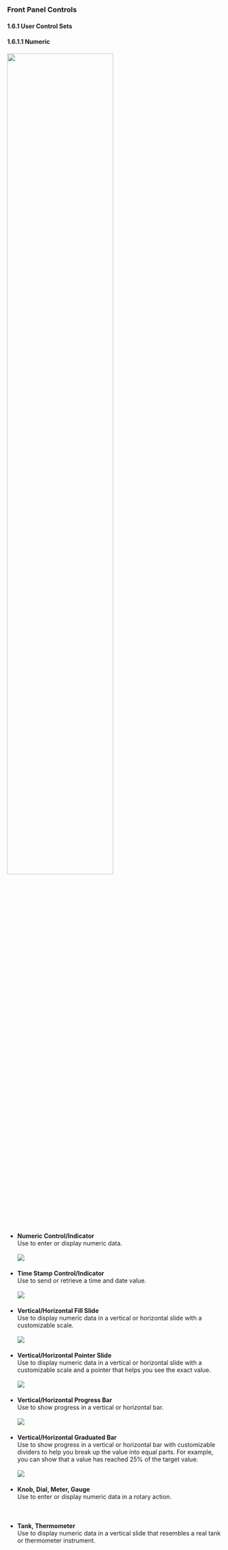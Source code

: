<h3>Front Panel Controls</h3>
<h4>1.6.1 User Control Sets</h4>
<h4>1.6.1.1 Numeric</h4>
<img width="70%" src="https://user-images.githubusercontent.com/31834249/61588130-36f43780-abd1-11e9-8c81-65eccb442820.png">
<ul><li><b>Numeric Control/Indicator</b><br>Use to enter or display numeric data.<br><br><img src="https://user-images.githubusercontent.com/31834249/61588361-3bbaea80-abd5-11e9-8851-313ad51e36f8.PNG"></li><br>
  <li><b>Time Stamp Control/Indicator</b><br>Use to send or retrieve a time and date value.<br><br><img src="https://user-images.githubusercontent.com/31834249/61588362-3f4e7180-abd5-11e9-94d9-f9a7bf0eefe2.PNG"></li><br>
  <li><b>Vertical/Horizontal Fill Slide</b><br>Use to display numeric data in a vertical or horizontal slide with a customizable scale.<br><br><img src="https://user-images.githubusercontent.com/31834249/61588424-1ed2e700-abd6-11e9-9e03-acf06ac0252c.PNG"></li><br>
  <li><b>Vertical/Horizontal Pointer Slide</b><br>Use to display numeric data in a vertical or horizontal slide with a customizable scale and a pointer that helps you see the exact value.<br><br><img src="https://user-images.githubusercontent.com/31834249/61588447-a0c31000-abd6-11e9-8a6d-0eee10193c13.PNG"></li><br>
  <li><b>Vertical/Horizontal Progress Bar</b><br>Use to show progress in a vertical or horizontal bar.<br><br><img src="https://user-images.githubusercontent.com/31834249/61588561-c2bd9200-abd8-11e9-9094-80545d655895.PNG"></li><br>
  <li><b>Vertical/Horizontal Graduated Bar</b><br>Use to show progress in a vertical or horizontal bar with customizable dividers to help you break up the value into equal parts. For example, you can show that a value has reached 25% of the target value.<br><br><img src="https://user-images.githubusercontent.com/31834249/61588562-c5b88280-abd8-11e9-8496-7f945156a4d5.PNG"></li><br>
  <li><b>Knob, Dial, Meter, Gauge</b><br>Use to enter or display numeric data in a rotary action.<br><br><img src=""></li><br>
  <li><b>Tank, Thermometer</b><br>Use to display numeric data in a vertical slide that resembles a real tank or thermometer instrument.<br><br><img src=""></li><br>
  </ul>

